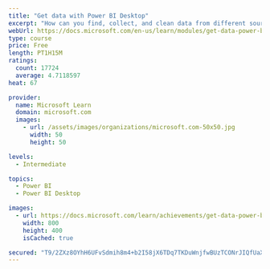 ```yaml
---
title: "Get data with Power BI Desktop"
excerpt: "How can you find, collect, and clean data from different sources? Power BI is a tool for making sense of your data. You will learn tricks to make data-gathering easier."
webUrl: https://docs.microsoft.com/en-us/learn/modules/get-data-power-bi/
type: course
price: Free
length: PT1H15M
ratings:
  count: 17724
  average: 4.7118597
heat: 67

provider:
  name: Microsoft Learn
  domain: microsoft.com
  images:
    - url: /assets/images/organizations/microsoft.com-50x50.jpg
      width: 50
      height: 50

levels:
  - Intermediate

topics:
  - Power BI
  - Power BI Desktop

images:
  - url: https://docs.microsoft.com/learn/achievements/get-data-power-bi-desktop-social.png
    width: 800
    height: 400
    isCached: true

secured: "T9/2ZXz8OYhH6UFvSdmih8m4+b2I58jX6TDq7TKDuWnjfwBUzTCONrJIQfUaXZeDlWRrViXVVUEw3pHd2l7d1khGAdRcAAsfrI9i8ZXDBon215pWM0aI3VvRR8czLqXYqRPYxO6bcg/RJrml3WKmrzfho/1C3QDeLxmyS+OtBXco2dLt7YwLuvSXGbp1Yp0qj7wCEkG3M8qd31EhtiyCL8JmpNalzM58PJ+9iJFUKE2xwzNxgOw023tHOOtMyrO+Exlbmn6+OL5dK9OKmbd8OegxPdh2dBrctmkZuEqGLU7ROS+G4HQCzcB7enGQ4ytEhV/w+nLob/ScLWY3Aj3ehAlqff0uBp3hxOiyU8HkBr7pl0IQGAQrUMsUQLiaiyWprDj8OyX415S+jkQiMwC6GMRd6W0eaK8qSKTwbfwZaH7EPZTcbiDt853zhaSqNtVj;+pa/l5Eh3SfbdUSMZIzoxA=="
---
```


